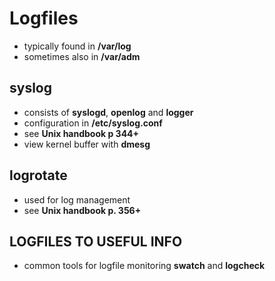 # Logfiles

* typically found in **/var/log**
* sometimes also in **/var/adm**

## syslog

* consists of **syslogd**, **openlog** and **logger**
* configuration in **/etc/syslog.conf**
* see **Unix handbook p 344+**
* view kernel buffer with **dmesg**

## logrotate

* used for log management 
* see **Unix handbook p. 356+**


## LOGFILES TO USEFUL INFO

* common tools for logfile monitoring **swatch** and **logcheck**
